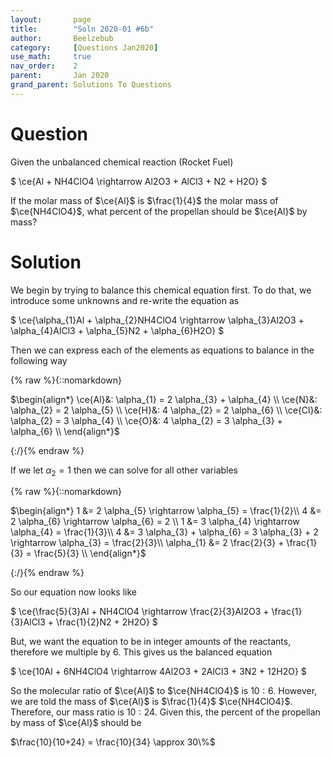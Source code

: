 ```yaml
---
layout:       page
title:        "Soln 2020-01 #6b"
author:       Beelzebub
category:     [Questions Jan2020]
use_math:     true
nav_order:    2
parent:       Jan 2020
grand_parent: Solutions To Questions
---
```


# Question

Given the unbalanced chemical reaction (Rocket Fuel)

$ \ce{Al + NH4ClO4 \rightarrow Al2O3 + AlCl3 + N2 + H2O} $

If the molar mass of $\ce{Al}$ is $\frac{1}{4}$ the molar mass of $\ce{NH4ClO4}$, what percent of the propellan should be $\ce{Al}$ by mass?

# Solution

We begin by trying to balance this chemical equation first. To do that, we introduce some unknowns and re-write the equation as

$ \ce{\alpha_{1}Al + \alpha_{2}NH4ClO4 \rightarrow \alpha_{3}Al2O3 + \alpha_{4}AlCl3 + \alpha_{5}N2 + \alpha_{6}H2O} $

Then we can express each of the elements as equations to balance in the following way

{% raw %}{::nomarkdown}<div>
$\begin{align*}
\ce{Al}&: \alpha_{1} = 2 \alpha_{3} + \alpha_{4} \\
\ce{N}&:  \alpha_{2} = 2 \alpha_{5} \\
\ce{H}&:  4 \alpha_{2} = 2 \alpha_{6} \\
\ce{Cl}&: \alpha_{2} = 3 \alpha_{4} \\
\ce{O}&: 4 \alpha_{2} = 3 \alpha_{3} + \alpha_{6} \\
\end{align*}$
</div>{:/}{% endraw %}

If we let $\alpha_{2} = 1$ then we can solve for all other variables

 {% raw %}{::nomarkdown}<div>
$\begin{align*}
1 &= 2 \alpha_{5} \rightarrow \alpha_{5} = \frac{1}{2}\\
4 &= 2 \alpha_{6} \rightarrow \alpha_{6} = 2 \\
1 &= 3 \alpha_{4} \rightarrow \alpha_{4} = \frac{1}{3}\\
4 &= 3 \alpha_{3} + \alpha_{6} = 3 \alpha_{3} + 2 \rightarrow \alpha_{3} = \frac{2}{3}\\
\alpha_{1} &= 2  \frac{2}{3} + \frac{1}{3} = \frac{5}{3} \\
\end{align*}$
</div>{:/}{% endraw %}

So our equation now looks like

$ \ce{\frac{5}{3}Al + NH4ClO4 \rightarrow \frac{2}{3}Al2O3 + \frac{1}{3}AlCl3 + \frac{1}{2}N2 + 2H2O} $

But, we want the equation to be in integer amounts of the reactants, therefore we multiple by $6$. This gives us the balanced equation 

$ \ce{10Al + 6NH4ClO4 \rightarrow 4Al2O3 + 2AlCl3 + 3N2 + 12H2O} $ 

So the molecular ratio of $\ce{Al}$ to $\ce{NH4ClO4}$ is $10:6$. However, we are told the mass of $\ce{Al}$ is $\frac{1}{4}$ $\ce{NH4ClO4}$. Therefore, our mass ratio is $10:24$. Given this, the percent of the propellan by mass of $\ce{Al}$ should be 

$\frac{10}{10+24} = \frac{10}{34} \approx 30\%$


